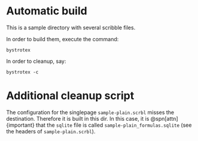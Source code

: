 
Automatic build
===============

This is a sample directory with several scribble files.

In order to build them, execute the command:

    bystrotex

In order to cleanup, say:

    bystrotex -c


Additional cleanup script
=========================

The configuration for the singlepage `sample-plain.scrbl` misses the destination.
Therefore it is built in this dir. In this case, it is @spn[attn]{important}
that the `sqlite` file is called `sample-plain_formulas.sqlite` (see the headers of `sample-plain.scrbl`).
